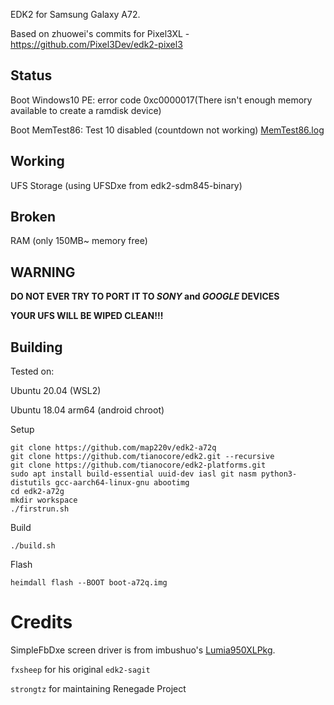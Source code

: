 EDK2 for Samsung Galaxy A72.

Based on zhuowei's commits for Pixel3XL - https://github.com/Pixel3Dev/edk2-pixel3

## Status
Boot Windows10 PE: error code 0xc0000017(There isn't enough memory available to create a ramdisk device)

Boot MemTest86: Test 10 disabled (countdown not working) [MemTest86.log](https://gist.githubusercontent.com/map220v/eb1ec4104751e7bfccdc29073f1f16ee/raw/f4dfd7bd04741359e3689be3a743c4da39c6bb4f/MemTest86.log)

## Working
UFS Storage (using UFSDxe from edk2-sdm845-binary)

## Broken
RAM (only 150MB~ memory free)

## WARNING

**DO NOT EVER TRY TO PORT IT TO *SONY* and *GOOGLE* DEVICES**

**YOUR UFS WILL BE WIPED CLEAN!!!**

## Building
Tested on:

Ubuntu 20.04 (WSL2)

Ubuntu 18.04 arm64 (android chroot)

Setup
```
git clone https://github.com/map220v/edk2-a72q
git clone https://github.com/tianocore/edk2.git --recursive
git clone https://github.com/tianocore/edk2-platforms.git
sudo apt install build-essential uuid-dev iasl git nasm python3-distutils gcc-aarch64-linux-gnu abootimg
cd edk2-a72g
mkdir workspace
./firstrun.sh
```
Build
```
./build.sh
```
Flash
```
heimdall flash --BOOT boot-a72q.img
```

# Credits

SimpleFbDxe screen driver is from imbushuo's [Lumia950XLPkg](https://github.com/WOA-Project/Lumia950XLPkg).

`fxsheep` for his original `edk2-sagit`

`strongtz` for maintaining Renegade Project
